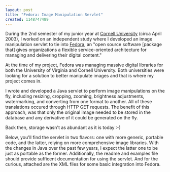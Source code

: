 ```yaml
---
layout: post
title: "Fedora: Image Manipulation Servlet"
created: 1148747489
---
```

During the 2nd semester of my junior year at <a href="http://www.cornell.edu">Cornell University</a> (circa April 2003), I worked on an independent study where I developed an image manipulation servlet to tie into <a href="http://www.fedora.info/">Fedora</a>, an "open source software [package that] gives organizations a flexible service-oriented architecture for managing and delivering their digital content."

At the time of my project, Fedora was managing massive digital libraries for both the University of Virginia and Cornell University. Both universities were looking for a solution to better manipulate images and that is where my project comes in.

I wrote and developed a Java servlet to perform image manipulations on the fly, including resizing, cropping, zooming, brightness adjustments, watermarking, and converting from one format to another. All of these translations occured through HTTP GET requests. The benefit of this approach, was that only the original image needed to be stored in the database and any derivative of it could be generated on the fly.

Back then, storage wasn't as abundant as it is today :-)

Below, you'll find the servlet in two flavors: one with more generic, portable code, and the latter, relying on more comprehensive image libraries. With the changes in Java over the past few years, I expect  the latter one to be just as portable as the former. Additionally, the readme and examples file should provide sufficent documentation for using the servlet. And for the curious, attached are the XML files for some basic integration into Fedora.
